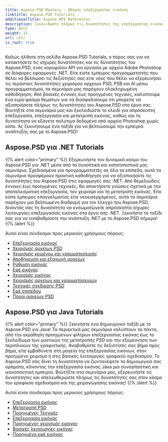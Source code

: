 ```yaml
---
title: Aspose.PSD Mastery - Οδηγός επεξεργασίας εικόνας
linktitle: Aspose.PSD Tutorials
additionalTitle: Aspose API References
description: Ξεκλειδώστε πλήρως τις δυνατότητες της επεξεργασίας εικόνας με το Aspose.PSD! Ανακαλύψτε τα περιεκτικά μας σεμινάρια για γνώσεις από ειδικούς και πρακτική καθοδήγηση.
type: docs
weight: 11
url: /el/
is_root: true
---
```


Καλώς ήλθατε στη σελίδα Aspose.PSD Tutorials, ο πόρος σας για να κατακτήσετε τις ισχυρές δυνατότητες και τις δυνατότητες του Aspose.PSD, ενός κορυφαίου API για εργασία με αρχεία Adobe Photoshop σε διάφορες εφαρμογές .NET. Είτε είστε έμπειρος προγραμματιστής που θέλει να βελτιώσει τις δεξιότητές σας είτε νέος που θέλει να εξερευνήσει τις τεράστιες δυνατότητες χειρισμού αρχείων PSD, PSB και AI μέσω προγραμματισμού, τα σεμινάρια μας παρέχουν ολοκληρωμένη καθοδήγηση. Από βασικές έννοιες έως προηγμένες τεχνικές, καλύπτουμε ένα ευρύ φάσμα θεμάτων για να διασφαλίσουμε ότι μπορείτε να αξιοποιήσετε πλήρως τις δυνατότητες του Aspose.PSD στα έργα σας. Βουτήξτε στα σεμινάρια μας και ξεκλειδώστε το κλειδί για απρόσκοπτη επεξεργασία, επεξεργασία και μετατροπή εικόνας, καθώς και τη δυνατότητα να εξάγετε πολύτιμα δεδομένα από αρχεία Photoshop χωρίς κόπο. Ας ξεκινήσουμε ένα ταξίδι για να βελτιώσουμε την εμπειρία ανάπτυξής σας με το Aspose.PSD!

## Aspose.PSD για .NET Tutorials
{{% alert color="primary" %}}
Εξερευνήστε τον δυναμικό κόσμο του Aspose.PSD για .NET μέσα από τα συνοπτικά και κατατοπιστικά μας σεμινάρια. Σχεδιασμένα για προγραμματιστές σε όλα τα επίπεδα, αυτά τα σεμινάρια προσφέρουν πρακτική καθοδήγηση για να αξιοποιήσετε τις δυνατότητες του Aspose.PSD στις εφαρμογές σας .NET. Από θεμελιώδεις έννοιες έως προηγμένες τεχνικές, θα αποκτήσετε γνώσεις σχετικά με την αποτελεσματική επεξεργασία, τον χειρισμό και τη μετατροπή εικόνας. Είτε είστε έμπειρος επαγγελματίας είτε νεοεισερχόμενος, αυτά τα σεμινάρια παρέχουν μια βελτιωμένη διαδρομή για τον έλεγχο του Aspose.PSD, δίνοντάς σας τη δυνατότητα να ενσωματώνετε απρόσκοπτα ισχυρές λειτουργίες επεξεργασίας εικόνας στα έργα σας .NET. Ξεκινήστε το ταξίδι σας για να αναβαθμίσετε την ανάπτυξη .NET με το Aspose.PSD σήμερα!
{{% /alert %}}

Αυτοί είναι σύνδεσμοι προς μερικούς χρήσιμους πόρους:
 
- [Επεξεργασία εικόνας](./net/image-processing/)
- [Χειρισμός αρχείων PSD](./net/psd-file-manipulation/)
- [Χειρισμός κειμένου και γραμματοσειράς](./net/text-and-font-manipulation/)
- [Αποθήκευση και εξαγωγή αρχείων](./net/file-saving-and-exporting/)
- [Ρύθμιση εικόνας](./net/image-adjustment/)
- [Εφέ εικόνας](./net/image-effects/)
- [Χειρισμός εικόνας](./net/image-manipulation/)
- [Χειρισμός αρχείων και γραμματοσειρών](./net/file-and-font-handling/)
- [Τεχνικές σχεδίασης PSD](./net/psd-drawing-techniques/)
- [Εφέ επιπέδου](./net/layer-effects/)
- [Πόροι αρχείων PSD](./net/psd-file-resources/)


## Aspose.PSD για Java Tutorials
{{% alert color="primary" %}}
Ξεκινήστε ένα δημιουργικό ταξίδι με το Aspose.PSD για Java! Τα περιεκτικά μας σεμινάρια καλύπτουν τα πάντα, από την εκμάθηση προηγμένων φίλτρων επεξεργασίας εικόνας έως το ξεκλείδωμα των μυστικών της μετατροπής PSD και την εξερεύνηση των περιπλοκών της γραφιστικής. Αναβαθμίστε τις δεξιότητές σας βήμα προς βήμα, είτε εμβαθύνετε στη μαγεία της επεξεργασίας εικόνων, στον προηγμένο χειρισμό ή στις βασικές λειτουργίες γραφικού σχεδιασμού. Το Aspose.PSD σάς δίνει τη δυνατότητα να ζωντανέψετε τα δημιουργικά σας οράματα, κάνοντας την επεξεργασία εικόνας Java μια συναρπαστική και ικανοποιητική εμπειρία. Βουτήξτε στα σεμινάρια μας, εξερευνήστε τις δυνατότητες και απελευθερώστε πλήρως τις δυνατότητές σας στον κόσμο του γραφικού σχεδιασμού και της χειραγώγησης εικόνας!
{{% /alert %}}

Αυτοί είναι σύνδεσμοι προς μερικούς χρήσιμους πόρους:

- [Επεξεργασία εικόνας](./java/image-processing/)
- [Μετατροπή PSD](./java/psd-conversion/)
- [Προηγμένες Τεχνικές](./java/advanced-techniques/)
- [Επεξεργασία εικόνας](./java/image-editing/)
- [Προηγμένος χειρισμός εικόνας](./java/advanced-image-manipulation/)
- [Βασικές λειτουργίες εικόνας](./java/basic-image-operations/)
- [Προηγμένα εφέ εικόνας](./java/advanced-image-effects/)
